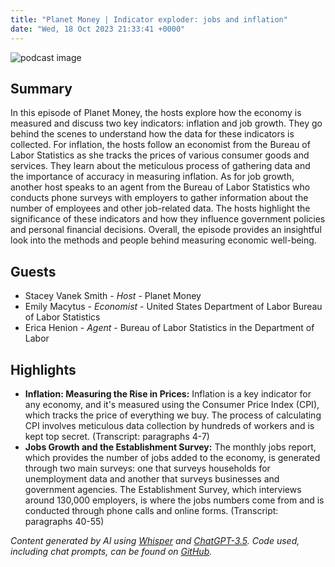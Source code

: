 ```yaml
---
title: "Planet Money | Indicator exploder: jobs and inflation"
date: "Wed, 18 Oct 2023 21:33:41 +0000"
---
```


![podcast image](https://media.npr.org/assets/img/2022/10/24/pm_new_tile_2022_sq-b4af5aab11c84cfae38eafa1db74a6da943d4e7f.jpg?s=1400&c=66&f=jpg)

## Summary

In this episode of Planet Money, the hosts explore how the economy is measured and discuss two key indicators: inflation and job growth. They go behind the scenes to understand how the data for these indicators is collected. For inflation, the hosts follow an economist from the Bureau of Labor Statistics as she tracks the prices of various consumer goods and services. They learn about the meticulous process of gathering data and the importance of accuracy in measuring inflation. As for job growth, another host speaks to an agent from the Bureau of Labor Statistics who conducts phone surveys with employers to gather information about the number of employees and other job-related data. The hosts highlight the significance of these indicators and how they influence government policies and personal financial decisions. Overall, the episode provides an insightful look into the methods and people behind measuring economic well-being.

## Guests

- Stacey Vanek Smith - _Host_ - Planet Money
- Emily Macytus - _Economist_ - United States Department of Labor Bureau of Labor Statistics
- Erica Henion - _Agent_ - Bureau of Labor Statistics in the Department of Labor

## Highlights

- **Inflation: Measuring the Rise in Prices:** Inflation is a key indicator for any economy, and it's measured using the Consumer Price Index (CPI), which tracks the price of everything we buy. The process of calculating CPI involves meticulous data collection by hundreds of workers and is kept top secret. (Transcript: paragraphs 4-7)
- **Jobs Growth and the Establishment Survey:** The monthly jobs report, which provides the number of jobs added to the economy, is generated through two main surveys: one that surveys households for unemployment data and another that surveys businesses and government agencies. The Establishment Survey, which interviews around 130,000 employers, is where the jobs numbers come from and is conducted through phone calls and online forms. (Transcript: paragraphs 40-55)

_Content generated by AI using [Whisper](https://openai.com/research/whisper) and [ChatGPT-3.5](https://openai.com/blog/chatgpt). Code used, including chat prompts, can be found on [GitHub](https://github.com/dustinbrownman/podcast-parser/blob/main/app/functions.py)._
